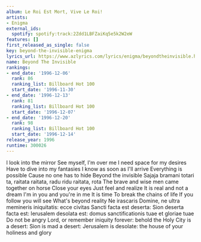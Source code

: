 ```yaml
---
album: Le Roi Est Mort, Vive Le Roi!
artists:
- Enigma
external_ids:
  spotify: spotify:track:2Zdd1LBFZaiKq5e5k2W2eW
features: []
first_released_as_single: false
key: beyond-the-invisible-enigma
lyrics_url: https://www.azlyrics.com/lyrics/enigma/beyondtheinvisible.html
name: Beyond The Invisible
rankings:
- end_date: '1996-12-06'
  rank: 86
  ranking_list: Billboard Hot 100
  start_date: '1996-11-30'
- end_date: '1996-12-13'
  rank: 81
  ranking_list: Billboard Hot 100
  start_date: '1996-12-07'
- end_date: '1996-12-20'
  rank: 98
  ranking_list: Billboard Hot 100
  start_date: '1996-12-14'
release_year: 1996
runtime: 300026
---
```

I look into the mirror
See myself, I'm over me
I need space for my desires
Have to dive into my fantasies
I know as soon as I'll arrive
Everything is possible
Cause no one has to hide
Beyond the invisible
Sajaja bramani totari ta, raitata raitata, radu ridu raitata, rota
The brave and wise men came together on horse
Close your eyes
Just feel and realize
It is real and not a dream
I'm in you and you're in me
It is time
To break the chains of life
If you follow you will see
What's beyond reality
Ne irascaris Domine,
ne ultra memineris iniquitatis:
ecce civitas Sancti facta est deserta:
Sion deserta facta est:
Ierusalem desolata est:
domus sanctificationis tuae et gloriae tuae Do not be angry Lord,
or remember iniquity forever:
behold the Holy City is a desert:
Sion is mad a desert:
Jerusalem is desolate:
the house of your holiness and glory
